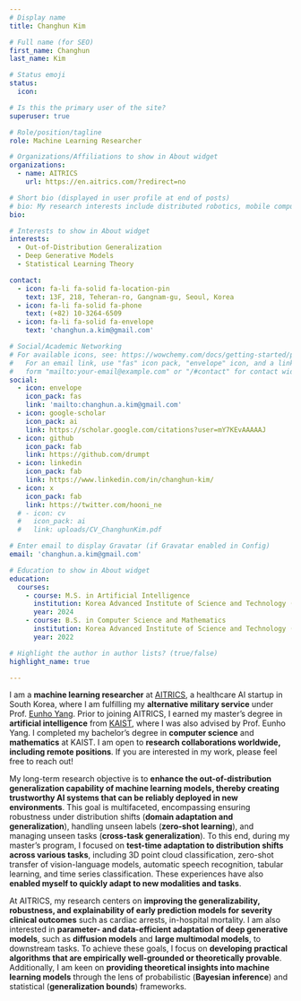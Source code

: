 ```yaml
---
# Display name
title: Changhun Kim

# Full name (for SEO)
first_name: Changhun
last_name: Kim

# Status emoji
status:
  icon:

# Is this the primary user of the site?
superuser: true

# Role/position/tagline
role: Machine Learning Researcher

# Organizations/Affiliations to show in About widget
organizations:
  - name: AITRICS
    url: https://en.aitrics.com/?redirect=no

# Short bio (displayed in user profile at end of posts)
# bio: My research interests include distributed robotics, mobile computing and programmable matter.
bio:

# Interests to show in About widget
interests:
  - Out-of-Distribution Generalization
  - Deep Generative Models
  - Statistical Learning Theory

contact:
  - icon: fa-li fa-solid fa-location-pin
    text: 13F, 218, Teheran-ro, Gangnam-gu, Seoul, Korea
  - icon: fa-li fa-solid fa-phone
    text: (+82) 10-3264-6509
  - icon: fa-li fa-solid fa-envelope
    text: 'changhun.a.kim@gmail.com'

# Social/Academic Networking
# For available icons, see: https://wowchemy.com/docs/getting-started/page-builder/#icons
#   For an email link, use "fas" icon pack, "envelope" icon, and a link in the
#   form "mailto:your-email@example.com" or "/#contact" for contact widget.
social:
  - icon: envelope
    icon_pack: fas
    link: 'mailto:changhun.a.kim@gmail.com'
  - icon: google-scholar
    icon_pack: ai
    link: https://scholar.google.com/citations?user=mY7KEvAAAAAJ
  - icon: github
    icon_pack: fab
    link: https://github.com/drumpt
  - icon: linkedin
    icon_pack: fab
    link: https://www.linkedin.com/in/changhun-kim/
  - icon: x
    icon_pack: fab
    link: https://twitter.com/hooni_ne
  # - icon: cv
  #   icon_pack: ai
  #   link: uploads/CV_ChanghunKim.pdf

# Enter email to display Gravatar (if Gravatar enabled in Config)
email: 'changhun.a.kim@gmail.com'

# Education to show in About widget
education:
  courses:
    - course: M.S. in Artificial Intelligence
      institution: Korea Advanced Institute of Science and Technology (KAIST)
      year: 2024
    - course: B.S. in Computer Science and Mathematics
      institution: Korea Advanced Institute of Science and Technology (KAIST)
      year: 2022

# Highlight the author in author lists? (true/false)
highlight_name: true

---
```


I am a **machine learning researcher** at [AITRICS](http://en.aitrics.com/?redirect=no), a healthcare AI startup in South Korea, where I am fulfilling my **alternative military service** under Prof. [Eunho Yang](https://mli.kaist.ac.kr/people/). Prior to joining AITRICS, I earned my master’s degree in **artificial intelligence** from [KAIST](https://kaist.ac.kr/en/), where I was also advised by Prof. Eunho Yang. I completed my bachelor’s degree in **computer science** and **mathematics** at KAIST. I am open to **research collaborations worldwide, including remote positions**. If you are interested in my work, please feel free to reach out!

My long-term research objective is to **enhance the out-of-distribution generalization capability of machine learning models, thereby creating trustworthy AI systems that can be reliably deployed in new environments**. This goal is multifaceted, encompassing ensuring robustness under distribution shifts (**domain adaptation and generalization**), handling unseen labels (**zero-shot learning**), and managing unseen tasks (**cross-task generalization**). To this end, during my master’s program, I focused on **test-time adaptation to distribution shifts across various tasks**, including 3D point cloud classification, zero-shot transfer of vision-language models, automatic speech recognition, tabular learning, and time series classification. These experiences have also **enabled myself to quickly adapt to new modalities and tasks**.

At AITRICS, my research centers on **improving the generalizability, robustness, and explainability of early prediction models for severity clinical outcomes** such as cardiac arrests, in-hospital mortality. I am also interested in **parameter- and data-efficient adaptation of deep generative models**, such as **diffusion models** and **large multimodal models**, to downstream tasks. To achieve these goals, I focus on **developing practical algorithms that are empirically well-grounded or theoretically provable**. Additionally, I am keen on **providing theoretical insights into machine learning models** through the lens of probabilistic (**Bayesian inference**) and statistical (**generalization bounds**) frameworks.